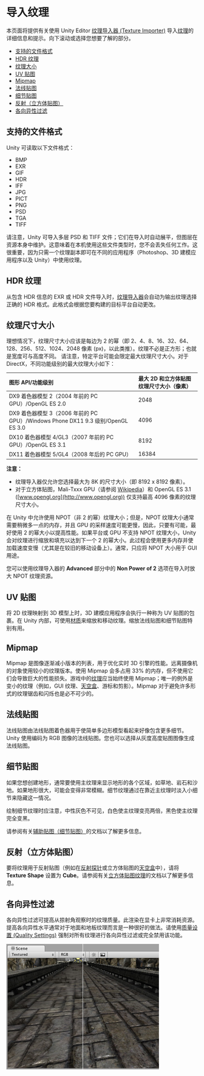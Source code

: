 # 导入纹理

本页面将提供有关使用 Unity Editor [纹理导入器 (Texture Importer)](class-TextureImporter.html) 导入[纹理](Textures.html)的详细信息和提示。向下滚动或选择您想要了解的部分。

* [支持的文件格式](#Formats)
* [HDR 纹理](#HDRTextures)
* [纹理大小](#TextureSizes)
* [UV 贴图](#UVmapping)
* [Mipmap](#Mipmaps)
* [法线贴图](#Normalmaps)
* [细节贴图](#Detailmaps)
* [反射（立方体贴图）](#Reflections)
* [各向异性过滤](#AnisotropicFiltering)

<a name="Formats"></a> 
## 支持的文件格式

Unity 可读取以下文件格式：

* BMP
* EXR
* GIF
* HDR
* IFF
* JPG
* PICT
* PNG
* PSD
* TGA
* TIFF

请注意，Unity 可导入多层 PSD 和 TIFF 文件；它们在导入时自动展平，但图层在资源本身中维护。这意味着在本机使用这些文件类型时，您不会丢失任何工作。这很重要，因为只需一个纹理副本即可在不同的应用程序（Photoshop、3D 建模应用程序以及 Unity）中使用纹理。

<a name="HDRTextures"></a> 
## HDR 纹理

从包含 HDR 信息的 EXR 或 HDR 文件导入时，[纹理导入器](class-TextureImporter.html)会自动为输出纹理选择正确的 HDR 格式。此格式会根据您要构建的目标平台自动更改。

<a name="TextureSizes"></a> 
## 纹理尺寸大小

理想情况下，纹理尺寸大小应该是每边为 2 的幂（即 2、4、8、16、32、64、128、256、512、1024、2048 像素 (px)，以此类推）。纹理不必是正方形；也就是宽度可与高度不同。
请注意，特定平台可能会限定最大纹理尺寸大小。对于 DirectX，不同功能级别的最大纹理大小如下：

| 图形 API/功能级别| 最大 2D 和立方体贴图纹理尺寸大小（像素） |
|:---|:---| 
| DX9 着色器模型 2（2004 年前的 PC GPU）/OpenGL ES 2.0| 2048 |
| DX9 着色器模型 3（2006 年前的 PC GPU）/Windows Phone DX11 9.3 级别/OpenGL ES 3.0| 4096 |
| DX10 着色器模型 4/GL3（2007 年前的 PC GPU）/OpenGL ES 3.1| 8192 |
| DX11 着色器模型 5/GL4（2008 年后的 PC GPU）| 16384 |

**注意：**

* 纹理导入器仅允许您选择最大为 8K 的尺寸大小（即 8192 x 8192 像素）。
* 对于立方体贴图，Mali-Txxx GPU（请参阅 [Wikipedia](https://en.wikipedia.org/wiki/Mali_(GPU))）和 OpenGL ES 3.1 ([www.opengl.org](http://www.opengl.org)) 仅支持最高 4096 像素的纹理尺寸大小。

在 Unity 中允许使用 NPOT（非 2 的幂）纹理大小；但是，NPOT 纹理大小通常需要稍微多一点的内存，并且 GPU 的采样速度可能更慢，因此，只要有可能，最好使用 2 的幂大小以提高性能。如果平台或 GPU 不支持 NPOT 纹理大小，Unity 会对纹理进行缩放和填充以达到下一个 2 的幂大小。此过程会使用更多内存并使加载速度变慢（尤其是在较旧的移动设备上）。通常，只应将 NPOT 大小用于 GUI 用途。

您可以使用纹理导入器的 __Advanced__ 部分中的 __Non Power of 2__ 选项在导入时放大 NPOT 纹理资源。

<a name="UVmapping"></a> 
## UV 贴图

将 2D 纹理映射到 3D 模型上时，3D 建模应用程序会执行一种称为 UV 贴图的包裹。在 Unity 内部，可使用[材质](class-Material.html)来缩放和移动纹理。缩放法线贴图和细节贴图特别有用。

<a name="Mipmaps"></a> 
## Mipmap

Mipmap 是图像逐渐减小版本的列表，用于优化实时 3D 引擎的性能。远离摄像机的对象使用较小的纹理版本。使用 Mipmap 会多占用 33% 的内存，但不使用它们会导致巨大的性能损失。游戏中的[纹理](Textures.html)应当始终使用 Mipmap；唯一的例外是变小的纹理（例如，GUI 纹理、[天空盒](class-Skybox.html)、游标和剪影）。Mipmap 对于避免许多形式的纹理锯齿和闪烁也是必不可少的。

<a name="Normalmaps"></a> 
## 法线贴图

法线贴图由法线贴图着色器用于使简单多边形模型看起来好像包含更多细节。Unity 使用编码为 RGB 图像的法线贴图。您也可以选择从灰度高度贴图图像生成法线贴图。

<a name="Detailmaps"></a> 
## 细节贴图

如果您想创建地形，通常要使用主纹理来显示地形的各个区域，如草地、岩石和沙地。如果地形很大，可能会变得非常模糊。细节纹理通过在靠近主纹理时淡入小细节来隐藏这一情况。

绘制细节纹理时应注意，中性灰色不可见，白色使主纹理变亮两倍，黑色使主纹理完全变黑。

请参阅有关[辅助贴图（细节贴图）](StandardShaderMaterialParameterDetail.html)的文档以了解更多信息。

<a name="Reflections"></a> 
## 反射（立方体贴图）

要将纹理用于反射贴图（例如在[反射探针](class-ReflectionProbe.html)或立方体贴图的[天空盒](class-Skybox.html)中），请将 __Texture Shape__ 设置为 __Cube__。请参阅有关[立方体贴图纹理](class-Cubemap.html)的文档以了解更多信息。

<a name="AnisotropicFiltering"></a> 
## 各向异性过滤

各向异性过滤可提高从掠射角观察时的纹理质量。此渲染在显卡上非常消耗资源。提高各向异性水平通常对于地面和地板纹理而言是一种很好的做法。请使用[质量设置 (Quality Settings)](class-QualitySettings.html) 强制对所有纹理进行各向异性过滤或完全禁用该功能。

![在地面纹理上使用各向异性 {没有各向异性（左）| 最大各向异性（右）}  ](../uploads/Main/ImportingTextures-AnisoFiltering.jpg)
